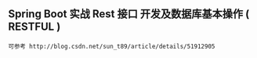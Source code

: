 ## Spring Boot 实战  Rest 接口 开发及数据库基本操作 ( RESTFUL )
    可参考 http://blog.csdn.net/sun_t89/article/details/51912905